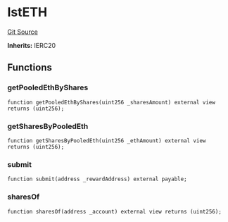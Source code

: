 # IstETH
[Git Source](https://github.com/stake-for-impact/stake-for-impact-contracts/blob/695b7bcd51b692b533a2b354bd5483ff5163fb9b/src/interfaces/IstETH.sol)

**Inherits:**
IERC20


## Functions
### getPooledEthByShares


```solidity
function getPooledEthByShares(uint256 _sharesAmount) external view returns (uint256);
```

### getSharesByPooledEth


```solidity
function getSharesByPooledEth(uint256 _ethAmount) external view returns (uint256);
```

### submit


```solidity
function submit(address _rewardAddress) external payable;
```

### sharesOf


```solidity
function sharesOf(address _account) external view returns (uint256);
```

